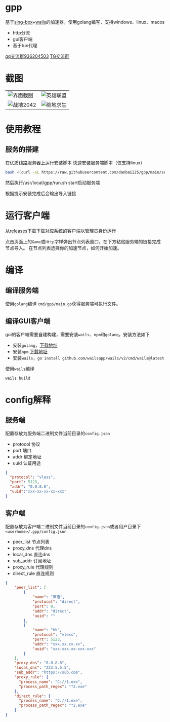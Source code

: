 # gpp

基于[sing-box](https://github.com/SagerNet/sing-box)+[wails](https://github.com/wailsapp/wails)的加速器，使用golang编写，支持windows、linux、macos

- http分流
- gui客户端
- 基于tun代理

[qq交流群936204503](http://qm.qq.com/cgi-bin/qm/qr?_wv=1027&k=syMCYJm6Isz_yAxUfrQetpNGioUdpdjO&authKey=lkUyXpKkdAzUwOZYq0m%2BH5Y%2FvAU3XegyxWTm5fM1%2BxOZDdBHJUF%2BODVeNg9MraDl&noverify=0&group_code=936204503)
[TG交流群](https://t.me/+3cX2FOX_owA1ODM1)

# 截图

|                                                         |                                                       |
|---------------------------------------------------------|-------------------------------------------------------|
| ![界面截图](https://imgc.cc/2024/07/06/66888d266d829.png)   | ![英雄联盟](https://imgc.cc/2024/07/06/66888d3c49609.png) |
| ![战地2042](https://imgc.cc/2024/07/06/66888d4ea1807.png) | ![绝地求生](https://imgc.cc/2024/07/06/66888d51e610d.png) |


# 使用教程

## 服务的搭建

在优质线路服务器上运行安装脚本
快速安装服务端脚本（仅支持linux）
```bash
bash <(curl -sL https://raw.githubusercontent.com/danbai225/gpp/main/server/install.sh)
```
然后执行/usr/local/gpp/run.sh start启动服务端

根据提示安装完成后会输出导入链接

# 运行客户端

[从releases下载](https://github.com/danbai225/gpp/releases)下载对应系统的客户端以管理员身份运行

点击页面上的`Game`或`Http`字样弹出节点列表窗口，在下方粘贴服务端的链接完成节点导入。
在节点列表选择你的加速节点，如何开始加速。

# 编译

## 编译服务端

使用`golang`编译 `cmd/gpp/main.go`获得服务端可执行文件。

## 编译GUI客户端

gui的客户端需要自建构建，需要安装`wails`、`npm`和`golang`，安装方法如下

- 安装`golang`，[下载地址](https://golang.org/dl/)
- 安装`npm` [下载地址](https://nodejs.org/en/download/)
- 安装`wails`，`go install github.com/wailsapp/wails/v2/cmd/wails@latest`

使用`wails`编译

```
wails build
```

# config解释

## 服务端

配置存放为服务端二进制文件当前目录的`config.json`

- protocol 协议
- port 端口
- addr 绑定地址
- uuid 认证用途

```json
{
  "protocol": "vless",
  "port": 5123,
  "addr": "0.0.0.0",
  "uuid":"xxx-xx-xx-xx-xxx"
}
```

## 客户端

配置存放为客户端二进制文件当前目录的`config.json`或者用户目录下`<userhome>/.gpp/config.json`

- peer_list 节点列表
- proxy_dns 代理dns
- local_dns 直连dns
- sub_addr 订阅地址
- proxy_rule 代理规则
- direct_rule 直连规则

```json
{
    "peer_list": [
        {
            "name": "直连",
            "protocol": "direct",
            "port": 0,
            "addr": "direct",
            "uuid": ""
        },
        {
            "name": "hk",
            "protocol": "vless",
            "port": 5123,
            "addr": "xxx.xx.xx.xx",
            "uuid": "xxx-xxx-xx-xxx-xxx"
        }
    ],
    "proxy_dns": "8.8.8.8",
    "local_dns": "223.5.5.5",
    "sub_addr": "https://sub.com",
    "proxy_rule": {
      "process_name": "C://1.exe",
      "process_path_regex": "*2.exe"
    },
    "direct_rule": {
      "process_name": "C://1.exe",
      "process_path_regex": "*2.exe"
    }
}
```
